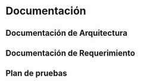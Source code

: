 # Documentación

## Documentación de Arquitectura

## Documentación de Requerimiento

## Plan de pruebas